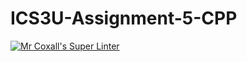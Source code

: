 # ICS3U-Assignment-5-CPP

[![Mr Coxall's Super Linter](https://github.com/marshall-demars/ICS3U-Assignment-5-CPP/workflows/Mr%20Coxall's%20Super%20Linter/badge.svg)](https://github.com/marshall-demars/ICS3U-Assignment-5-CPP/actions/)

